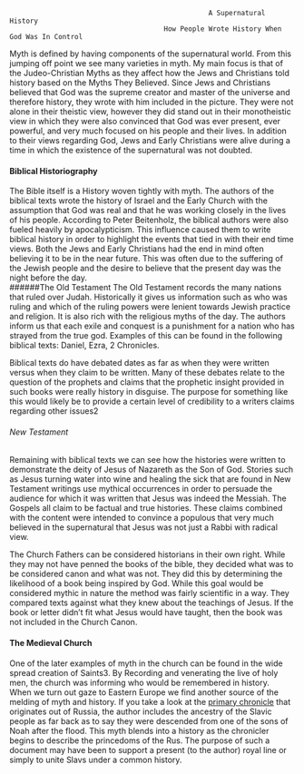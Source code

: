                                                      A Supernatural History
                                          How People Wrote History When God Was In Control 
Myth is defined by having components of the supernatural world. From this jumping off point we see many varieties in myth. My main focus is that of the Judeo-Christian Myths as they affect how the Jews and Christians told history based on the Myths They Believed. Since Jews and Christians believed that God was the supreme creator and master of the universe and therefore history, they wrote with him included in the picture. They were not alone in their theistic view, however they did stand out in their monotheistic view in which they were also convinced that God was ever present, ever powerful, and very much focused on his people and their lives. In addition to their views regarding God, Jews and Early Christians were alive during a time in which the existence of the supernatural was not doubted.  
#### Biblical Historiography
The Bible itself is a History woven tightly with myth. The authors of the biblical texts wrote the history of Israel and the Early Church with the assumption that God was real and that he was working closely in the lives of his people. According to Peter Beitenholz, the biblical authors were also fueled heavily by apocalypticism. This influence caused them to write biblical history in order to highlight the events that tied in with their end time views. Both the Jews and Early Christians had the end in mind often believing it to be in the near future. This was often due to the suffering of the Jewish people and the desire to believe that the present day was the night before the day.  
######The Old Testament
The Old Testament records the many nations that ruled over Judah. Historically it gives us information such as who was ruling and which of the ruling powers were lenient towards Jewish practice and religion. It is also rich with the religious myths of the day. The authors inform us that each exile and conquest is a punishment for a nation who has strayed from the true god. Examples of this can be found in the following biblical texts: Daniel, Ezra, 2 Chronicles. 

Biblical texts do have debated dates as far as when they were written versus when they claim to be written. Many of these debates relate to the question of the prophets and claims that the prophetic insight provided in such books were really history in disguise. The purpose for something like this would likely be to provide a certain level of credibility to a writers claims regarding other issues2 
###### New Testament 
Remaining with biblical texts we can see how the histories were written to demonstrate the deity of Jesus of Nazareth as the Son of God. Stories such as Jesus turning water into wine and healing the sick that are found in New Testament writings use mythical occurrences in order to persuade the audience for which it was written that Jesus was indeed the Messiah. The Gospels all claim to be factual and true histories. These claims combined with the content were intended to convince a populous that very much believed in the supernatural that Jesus was not just a Rabbi with radical view.  

The Church Fathers can be considered historians in their own right. While they may not have penned the books of the bible, they decided what was to be considered canon and what was not. They did this by determining the likelihood of a book being inspired by God. While this goal would be considered mythic in nature the method was fairly scientific in a way. They compared texts against what they knew about the teachings of Jesus. If the book or letter didn’t fit what Jesus would have taught, then the book was not included in the Church Canon. 
#### The Medieval Church  
One of the later examples of myth in the church can be found in the wide spread creation of Saints3. By Recording and venerating the live of holy men, the church was informing who would be remembered in history.  
When we turn out gaze to Eastern Europe we find another source of the melding of myth and history. If you take a look at the [primary chronicle](http://www.mgh-bibliothek.de/dokumente/a/a011458.pdf) that originates out of Russia, the author includes the ancestry of the Slavic people as far back as to say they were descended from one of the sons of Noah after the flood. This myth blends into a history as the chronicler begins to describe the princedoms of the Rus. The purpose of such a document may have been to support a present (to the author) royal line or simply to unite Slavs under a common history. 
 
